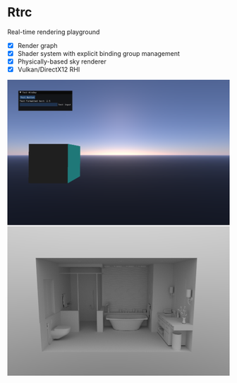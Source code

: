 # Rtrc

Real-time rendering playground

- [x] Render graph
- [x] Shader system with explicit binding group management
- [x] Physically-based sky renderer
- [x] Vulkan/DirectX12 RHI

![](./Gallery/00.png)
![](./Gallery/01.png)
